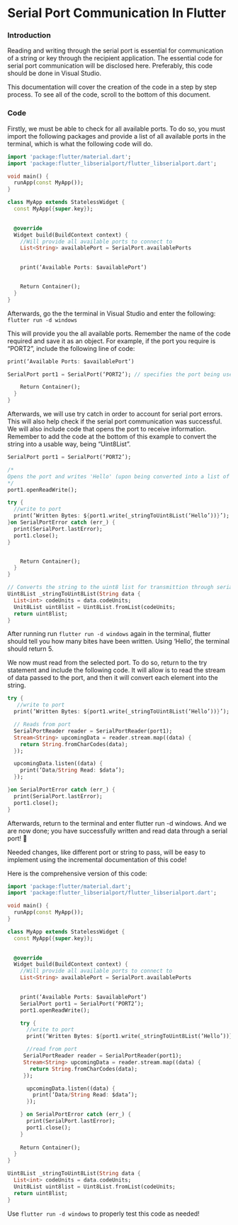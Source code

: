 # Serial Port Communication In Flutter

### Introduction
Reading and writing through the serial port is essential for communication of a string or key through the recipient application. The essential code for serial port communication will be disclosed here. Preferably, this code should be done in Visual Studio.

This documentation will cover the creation of the code in a step by step process. To see all of the code, scroll to the bottom of this document.

### Code
Firstly, we must be able to check for all available ports. To do so, you must import the following packages and provide a list of all available ports in the terminal, which is what the following code will do.

```dart
import 'package:flutter/material.dart';
import 'package:flutter_libserialport/flutter_libserialport.dart';

void main() {
  runApp(const MyApp());
}

class MyApp extends StatelessWidget {
  const MyApp({super.key});

  
  @override
  Widget build(BuildContext context) {
    //Will provide all available ports to connect to
    List<String> availablePort = SerialPort.availablePorts
    

    print(‘Available Ports: $availablePort‘)


    Return Container();
  }
}
```

Afterwards, go the the terminal in Visual Studio and enter the following: `flutter run -d windows`

This will provide you the all available ports. Remember the name of the code required and save it as an object. For example, if the port you require is “PORT2”, include the following line of code: 

```dart
print(‘Available Ports: $availablePort‘)

SerialPort port1 = SerialPort(‘PORT2’); // specifies the port being used

    Return Container();
  }
}
```

Afterwards, we will use try catch in order to account for serial port errors. This will also help check if the serial port communication was successful. We will also include code that opens the port to receive information. Remember to add the code at the bottom of this example to convert the string into a usable way, being “Uint8List”.

```dart
SerialPort port1 = SerialPort(‘PORT2’);

/*
Opens the port and writes 'Hello' (upon being converted into a list of uint8s) to the port.
*/
port1.openReadWrite();

try {
  //write to port
  print(‘Written Bytes: ${port1.write(_stringToUint8List(‘Hello’))}’);
}on SerialPortError catch (err_) {
  print(SerialPort.lastError);
  port1.close();
}


    Return Container();
  }
}

// Converts the string to the uint8 list for transmittion through serial.
Uint8List _stringToUint8List(String data {
  List<int> codeUnits = data.codeUnits;
  Unit8List uint8list = Uint8List.fromList(codeUnits;
  return uint8list; 
}
```

After running run `flutter run -d windows` again in the terminal, flutter should tell you how many bites have been written. Using ‘Hello’, the terminal should return 5.

We now must read from the selected port. To do so, return to the try statement and include the following code. It will allow is to read the stream of data passed to the port, and then it will convert each element into the string.

```dart
try {
   //write to port
  print(‘Written Bytes: ${port1.write(_stringToUint8List(‘Hello’))}’);

  // Reads from port
  SerialPortReader reader = SerialPortReader(port1);
  Stream<String> upcomingData = reader.stream.map((data) {
    return String.fromCharCodes(data);
  });

  upcomingData.listen((data) { 
    print(‘Data/String Read: $data’);
  });

}on SerialPortError catch (err_) {
  print(SerialPort.lastError);
  port1.close();
}
```

Afterwards, return to the terminal and enter flutter run -d windows. And we are now done; you have successfully written and read data through a serial port! 🎊

Needed changes, like different port or string to pass, will be easy to implement using the incremental documentation of this code!

Here is the comprehensive version of this code:

```dart
import 'package:flutter/material.dart';
import 'package:flutter_libserialport/flutter_libserialport.dart';

void main() {
  runApp(const MyApp());
}

class MyApp extends StatelessWidget {
  const MyApp({super.key});

  
  @override
  Widget build(BuildContext context) {
    //Will provide all available ports to connect to
    List<String> availablePort = SerialPort.availablePorts
    

    print(‘Available Ports: $availablePort‘)
    SerialPort port1 = SerialPort(‘PORT2’);
    port1.openReadWrite();

    try {
      //write to port
      print(‘Written Bytes: ${port1.write(_stringToUint8List(‘Hello’))}’);

      //read from port
     SerialPortReader reader = SerialPortReader(port1);
     Stream<String> upcomingData = reader.stream.map((data) {
       return String.fromCharCodes(data);
     });

      upcomingData.listen((data) { 
        print(‘Data/String Read: $data’);
      });

    } on SerialPortError catch (err_) {
      print(SerialPort.lastError);
      port1.close();
    }
    
    Return Container();
  }
}

Uint8List _stringToUint8List(String data {
  List<int> codeUnits = data.codeUnits;
  Unit8List uint8list = Uint8List.fromList(codeUnits;
  return uint8list; 
}
```

Use `flutter run -d windows` to properly test this code as needed!
